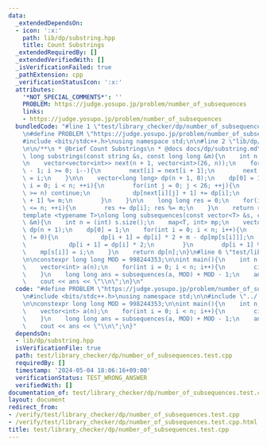 ```yaml
---
data:
  _extendedDependsOn:
  - icon: ':x:'
    path: lib/dp/substring.hpp
    title: Count Substrings
  _extendedRequiredBy: []
  _extendedVerifiedWith: []
  _isVerificationFailed: true
  _pathExtension: cpp
  _verificationStatusIcon: ':x:'
  attributes:
    '*NOT_SPECIAL_COMMENTS*': ''
    PROBLEM: https://judge.yosupo.jp/problem/number_of_subsequences
    links:
    - https://judge.yosupo.jp/problem/number_of_subsequences
  bundledCode: "#line 1 \"test/library_checker/dp/number_of_subsequences.test.cpp\"\
    \n#define PROBLEM \"https://judge.yosupo.jp/problem/number_of_subsequences\"\n\
    #include <bits/stdc++.h>\nusing namespace std;\n\n#line 2 \"lib/dp/substring.hpp\"\
    \n\n/**\n * @brief Count Substrings\n * @docs docs/dp/substring.md\n */\n\nlong\
    \ long substrings(const string &s, const long long &m){\n    int n = (int) s.size();\n\
    \n    vector<vector<int>> next(n + 1, vector<int>(26, n));\n    for(int i = n\
    \ - 1; i >= 0; i--){\n        next[i] = next[i + 1];\n        next[i][s[i] - 'a']\
    \ = i;\n    }\n\n    vector<long long> dp(n + 1, 0);\n    dp[0] = 1;\n    for(int\
    \ i = 0; i < n; ++i){\n        for(int j = 0; j < 26; ++j){\n            if(next[i][j]\
    \ >= n) continue;\n            dp[next[i][j] + 1] += dp[i];\n            dp[next[i][j]\
    \ + 1] %= m;\n        }\n    }\n\n    long long res = 0;\n    for(int i = 0; i\
    \ <= n; ++i){\n        res += dp[i]; res %= m;\n    }\n    return res;\n}\n\n\
    template <typename T>\nlong long subsequences(const vector<T> &s, const long long\
    \ &m){\n    int n = (int) s.size();\n    map<T, int> mp;\n    vector<long long>\
    \ dp(n + 1);\n    dp[0] = 1;\n    for(int i = 0; i < n; i++){\n        if(mp.count(s[i])\
    \ != 0){\n            dp[i + 1] = dp[i] * 2 + m - dp[mp[s[i]]];\n        } else{\n\
    \            dp[i + 1] = dp[i] * 2;\n        }\n        dp[i + 1] %= m;\n    \
    \    mp[s[i]] = i;\n    }\n    return dp[n];\n}\n#line 6 \"test/library_checker/dp/number_of_subsequences.test.cpp\"\
    \n\nconstexpr long long MOD = 998244353;\n\nint main(){\n    int n; cin >> n;\n\
    \    vector<int> a(n);\n    for(int i = 0; i < n; i++){\n        cin >> a[i];\n\
    \    }\n    long long ans = subsequences(a, MOD) + MOD - 1;\n    ans %= MOD;\n\
    \    cout << ans << \"\\n\";\n}\n"
  code: "#define PROBLEM \"https://judge.yosupo.jp/problem/number_of_subsequences\"\
    \n#include <bits/stdc++.h>\nusing namespace std;\n\n#include \"../../../lib/dp/substring.hpp\"\
    \n\nconstexpr long long MOD = 998244353;\n\nint main(){\n    int n; cin >> n;\n\
    \    vector<int> a(n);\n    for(int i = 0; i < n; i++){\n        cin >> a[i];\n\
    \    }\n    long long ans = subsequences(a, MOD) + MOD - 1;\n    ans %= MOD;\n\
    \    cout << ans << \"\\n\";\n}"
  dependsOn:
  - lib/dp/substring.hpp
  isVerificationFile: true
  path: test/library_checker/dp/number_of_subsequences.test.cpp
  requiredBy: []
  timestamp: '2024-05-04 18:06:16+09:00'
  verificationStatus: TEST_WRONG_ANSWER
  verifiedWith: []
documentation_of: test/library_checker/dp/number_of_subsequences.test.cpp
layout: document
redirect_from:
- /verify/test/library_checker/dp/number_of_subsequences.test.cpp
- /verify/test/library_checker/dp/number_of_subsequences.test.cpp.html
title: test/library_checker/dp/number_of_subsequences.test.cpp
---
```

